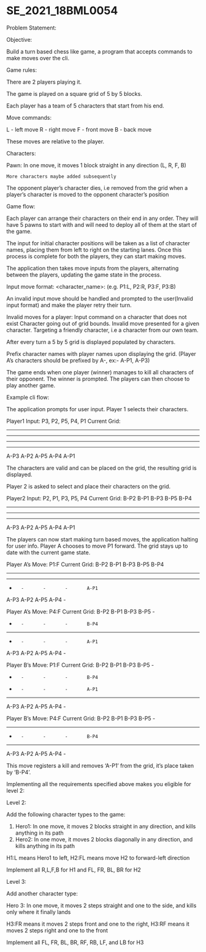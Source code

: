# SE_2021_18BML0054
Problem Statement:

Objective: 

Build a turn based chess like game, a program that accepts commands to make moves over the cli.

Game rules:

There are 2 players playing it.

The game is played on a square grid of 5 by 5 blocks.

Each player has a team of 5 characters that start from his end.

Move commands:

L - left move
R - right move
F - front move
B - back move

These moves are relative to the player.
 
Characters:

Pawn: In one move, it moves 1 block straight in any direction (L, R, F, B)
	
	More characters maybe added subsequently

The opponent player’s character dies, i.e removed from the grid when a player’s character is moved to the opponent character’s position

Game flow:

Each player can arrange their characters on their end in any order. They will have 5 pawns to start with and will need to deploy all of them at the start of the game.

The input for initial character positions will be taken as a list of character names, placing them from left to right on the starting lanes. Once this process is complete for both the players, they can start making moves.
 
The application then takes move inputs from the players, alternating between the players, updating the game state in the process.

Input move format: <character_name>:<move>  (e.g. P1:L, P2:R, P3:F, P3:B)

An invalid input move should be handled and prompted to the user(Invalid input format) and make the player retry their turn.

Invalid moves for a player:
Input command on a character that does not exist
Character going out of grid bounds.
Invalid move presented for a given character.
Targeting a friendly character, i.e a character from our own team.

After every turn a 5 by 5 grid is displayed populated by characters. 

Prefix character names with player names upon displaying the grid. (Player A’s characters should be prefixed by A-, ex:- A-P1, A-P3)

The game ends when one player (winner) manages to kill all characters of their opponent. The winner is prompted. The players can then choose to play another game.

Example cli flow:

The application prompts for user input. Player 1 selects their characters.

Player1 Input: P3, P2, P5, P4, P1
Current Grid:
-		-		-		-		-
-		-		-		-		-
-		-		-		-		-
-		-		-		-		-
A-P3		A-P2		A-P5		A-P4		A-P1

The characters are valid and can be placed on the grid, the resulting grid is displayed.

Player 2 is asked to select and place their characters on the grid.

Player2 Input: P2, P1, P3, P5, P4
Current Grid:
B-P2		B-P1		B-P3		B-P5		B-P4
-		-		-		-		-
-		-		-		-		-
-		-		-		-		-
A-P3		A-P2		A-P5		A-P4		A-P1

The players can now start making turn based moves, the application halting for user info.
Player A chooses to move P1 forward. The grid stays up to date with the current game state.
 
Player A’s Move: P1:F
Current Grid:
B-P2		B-P1		B-P3		B-P5		B-P4
-		-		-		-		-
-		-		-		-		-
-		-		-		-		A-P1
A-P3		A-P2		A-P5		A-P4		-




Player A’s Move: P4:F
Current Grid:
B-P2		B-P1		B-P3		B-P5		-
-		-		-		-		B-P4
-		-		-		-		-
-		-		-		-		A-P1
A-P3		A-P2		A-P5		A-P4		-



Player B’s Move: P1:F
Current Grid:
B-P2		B-P1		B-P3		B-P5		-
-		-		-		-		B-P4
-		-		-		-		A-P1
-		-		-		-		-
A-P3		A-P2		A-P5		A-P4		-



Player B’s Move: P4:F
Current Grid:
B-P2		B-P1		B-P3		B-P5		-
-		-		-		-		-
-		-		-		-		B-P4
-		-		-		-		-
A-P3		A-P2		A-P5		A-P4		-

This move registers a kill and removes ‘A-P1’ from the grid, it’s place taken by ‘B-P4’.

Implementing all the requirements specified above makes you eligible for level 2:

Level 2:

Add the following character types to the game:

1. Hero1:	In one move, it moves 2 blocks straight in any direction, and kills anything in its path
2. Hero2:	In one move, it moves 2 blocks diagonally in any direction, and kills anything in its path

H1:L means Hero1 to left, H2:FL means move H2 to forward-left direction

Implement all R,L,F,B for H1 and FL, FR, BL, BR for H2

Level 3:

Add another character type:

Hero 3: In one move, it moves 2 steps straight and one to the side, and kills only where it finally lands

H3:FR means it moves 2 steps front and one to the right,
H3:RF means it moves 2 steps right and one to the front

Implement all FL, FR, BL, BR, RF, RB, LF, and LB for H3
